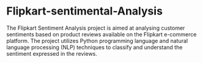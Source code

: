 # Flipkart-sentimental-Analysis
The Flipkart Sentiment Analysis project is aimed at analysing customer sentiments based on product reviews available on the Flipkart e-commerce platform. The project utilizes Python programming language and natural language processing (NLP) techniques to classify and understand the sentiment expressed in the reviews.
